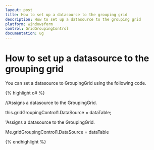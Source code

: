 ```yaml
---
layout: post
title: How to set up a datasource to the grouping grid
description: How to set up a datasource to the grouping grid
platform: windowsform
control: GridGroupingControl
documentation: ug
---
```


# How to set up a datasource to the grouping grid

You can set a datasource to GroupingGrid using the following code.

{% highlight c# %}



//Assigns a datasource to the GroupingGrid.

this.gridGroupingControl1.DataSource = dataTable;







'Assigns a datasource to the GroupingGrid.

Me.gridGroupingControl1.DataSource = dataTable

{% endhighlight  %}

